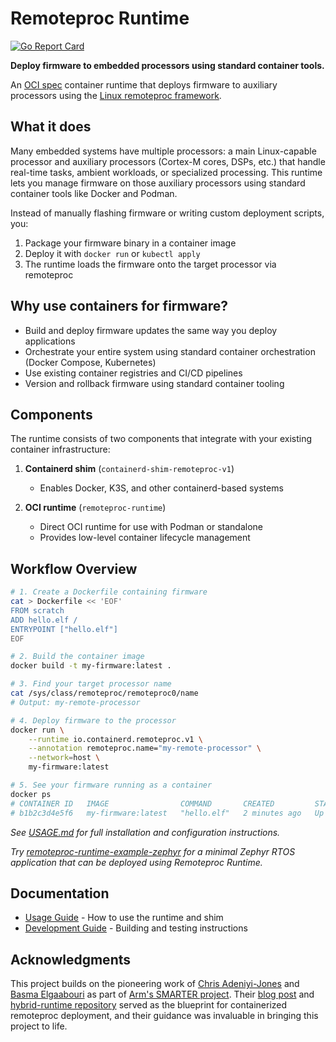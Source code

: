 # Remoteproc Runtime

[![Go Report Card](https://goreportcard.com/badge/github.com/arm/remoteproc-runtime)](https://goreportcard.com/report/github.com/arm/remoteproc-runtime)

**Deploy firmware to embedded processors using standard container tools.**

An [OCI spec](https://github.com/opencontainers/runtime-spec) container runtime that deploys firmware to auxiliary processors using the [Linux remoteproc framework](https://docs.kernel.org/staging/remoteproc.html#introduction).

## What it does

Many embedded systems have multiple processors: a main Linux-capable processor and auxiliary processors (Cortex-M cores, DSPs, etc.) that handle real-time tasks, ambient workloads, or specialized processing. This runtime lets you manage firmware on those auxiliary processors using standard container tools like Docker and Podman.

Instead of manually flashing firmware or writing custom deployment scripts, you:

1. Package your firmware binary in a container image
2. Deploy it with `docker run` or `kubectl apply`
3. The runtime loads the firmware onto the target processor via remoteproc

## Why use containers for firmware?

- Build and deploy firmware updates the same way you deploy applications
- Orchestrate your entire system using standard container orchestration (Docker Compose, Kubernetes)
- Use existing container registries and CI/CD pipelines
- Version and rollback firmware using standard container tooling

## Components

The runtime consists of two components that integrate with your existing container infrastructure:

1. **Containerd shim** (`containerd-shim-remoteproc-v1`)
   - Enables Docker, K3S, and other containerd-based systems

1. **OCI runtime** (`remoteproc-runtime`)
   - Direct OCI runtime for use with Podman or standalone
   - Provides low-level container lifecycle management

## Workflow Overview

```bash
# 1. Create a Dockerfile containing firmware
cat > Dockerfile << 'EOF'
FROM scratch
ADD hello.elf /
ENTRYPOINT ["hello.elf"]
EOF

# 2. Build the container image
docker build -t my-firmware:latest .

# 3. Find your target processor name
cat /sys/class/remoteproc/remoteproc0/name
# Output: my-remote-processor

# 4. Deploy firmware to the processor
docker run \
    --runtime io.containerd.remoteproc.v1 \
    --annotation remoteproc.name="my-remote-processor" \
    --network=host \
    my-firmware:latest

# 5. See your firmware running as a container
docker ps
# CONTAINER ID   IMAGE                COMMAND       CREATED         STATUS         NAMES
# b1b2c3d4e5f6   my-firmware:latest   "hello.elf"   2 minutes ago   Up 2 minutes   brave_tesla
```

_See [USAGE.md](docs/USAGE.md) for full installation and configuration instructions._

_Try [remoteproc-runtime-example-zephyr](https://github.com/arm/remoteproc-runtime-example-zephyr/) for a minimal Zephyr RTOS application that can be deployed using Remoteproc Runtime._

## Documentation

- [Usage Guide](docs/USAGE.md) - How to use the runtime and shim
- [Development Guide](docs/DEVELOPMENT.md) - Building and testing instructions

## Acknowledgments

This project builds on the pioneering work of [Chris Adeniyi-Jones](https://github.com/cadeniyi) and [Basma Elgaabouri](https://github.com/basmaelgaabouri) as part of [Arm's SMARTER project](https://getsmarter.io/). Their [blog post](https://developer.arm.com/community/arm-community-blogs/b/embedded-and-microcontrollers-blog/posts/deploying-hybrid-containerized-application-heterogeneous-edge-platform) and [hybrid-runtime repository](https://github.com/smarter-project/hybrid-runtime) served as the blueprint for containerized remoteproc deployment, and their guidance was invaluable in bringing this project to life.
